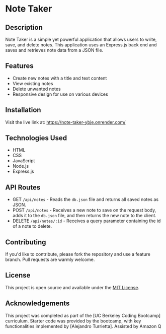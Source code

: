 # Note Taker

## Description

Note Taker is a simple yet powerful application that allows users to write, save, and delete notes. This application uses an Express.js back end and saves and retrieves note data from a JSON file.

## Features

- Create new notes with a title and text content
- View existing notes
- Delete unwanted notes
- Responsive design for use on various devices

## Installation

Visit the live link at: https://note-taker-ybje.onrender.com/

## Technologies Used

- HTML
- CSS
- JavaScript
- Node.js
- Express.js

## API Routes

- GET `/api/notes` - Reads the `db.json` file and returns all saved notes as JSON.
- POST `/api/notes` - Receives a new note to save on the request body, adds it to the `db.json` file, and then returns the new note to the client.
- DELETE `/api/notes/:id` - Receives a query parameter containing the id of a note to delete.

## Contributing

If you'd like to contribute, please fork the repository and use a feature branch. Pull requests are warmly welcome.

## License

This project is open source and available under the [MIT License](LICENSE).

## Acknowledgements

This project was completed as part of the [UC Berkeley Coding Bootcamp] curriculum.
Starter code was provided by the bootcamp, with key functionalities implemented by [Alejandro Turrietta].
Assisted by Amazon Q
